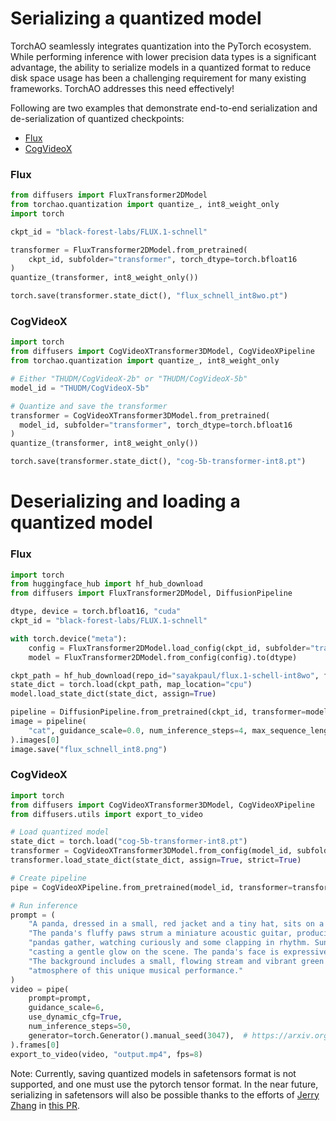 # Serializing a quantized model

TorchAO seamlessly integrates quantization into the PyTorch ecosystem. While performing inference with lower precision data types is a significant advantage, the ability to serialize models in a quantized format to reduce disk space usage has been a challenging requirement for many existing frameworks. TorchAO addresses this need effectively!

Following are two examples that demonstrate end-to-end serialization and de-serialization of quantized checkpoints:

- [Flux](https://gist.github.com/sayakpaul/e1f28e86d0756d587c0b898c73822c47)
- [CogVideoX](https://gist.github.com/a-r-r-o-w/4d9732d17412888c885480c6521a9897#file-quantized_serialize_and_unserialized-py)

### Flux

```python
from diffusers import FluxTransformer2DModel
from torchao.quantization import quantize_, int8_weight_only
import torch 

ckpt_id = "black-forest-labs/FLUX.1-schnell"

transformer = FluxTransformer2DModel.from_pretrained(
    ckpt_id, subfolder="transformer", torch_dtype=torch.bfloat16
)
quantize_(transformer, int8_weight_only())

torch.save(transformer.state_dict(), "flux_schnell_int8wo.pt")
```

### CogVideoX

```python
import torch
from diffusers import CogVideoXTransformer3DModel, CogVideoXPipeline
from torchao.quantization import quantize_, int8_weight_only

# Either "THUDM/CogVideoX-2b" or "THUDM/CogVideoX-5b"
model_id = "THUDM/CogVideoX-5b"

# Quantize and save the transformer
transformer = CogVideoXTransformer3DModel.from_pretrained(
  model_id, subfolder="transformer", torch_dtype=torch.bfloat16
)
quantize_(transformer, int8_weight_only())

torch.save(transformer.state_dict(), "cog-5b-transformer-int8.pt")
```

# Deserializing and loading a quantized model

### Flux

```python
import torch
from huggingface_hub import hf_hub_download
from diffusers import FluxTransformer2DModel, DiffusionPipeline

dtype, device = torch.bfloat16, "cuda"
ckpt_id = "black-forest-labs/FLUX.1-schnell"

with torch.device("meta"):
    config = FluxTransformer2DModel.load_config(ckpt_id, subfolder="transformer")
    model = FluxTransformer2DModel.from_config(config).to(dtype)

ckpt_path = hf_hub_download(repo_id="sayakpaul/flux.1-schell-int8wo", filename="flux_schnell_int8wo.pt")
state_dict = torch.load(ckpt_path, map_location="cpu")
model.load_state_dict(state_dict, assign=True)

pipeline = DiffusionPipeline.from_pretrained(ckpt_id, transformer=model, torch_dtype=dtype).to("cuda")
image = pipeline(
	"cat", guidance_scale=0.0, num_inference_steps=4, max_sequence_length=256
).images[0]
image.save("flux_schnell_int8.png")
```

### CogVideoX

```python
import torch
from diffusers import CogVideoXTransformer3DModel, CogVideoXPipeline
from diffusers.utils import export_to_video

# Load quantized model
state_dict = torch.load("cog-5b-transformer-int8.pt")
transformer = CogVideoXTransformer3DModel.from_config(model_id, subfolder="transformer", torch_dtype=torch.bfloat16)
transformer.load_state_dict(state_dict, assign=True, strict=True)

# Create pipeline
pipe = CogVideoXPipeline.from_pretrained(model_id, transformer=transformer, torch_dtype=torch.bfloat16).to("cuda")

# Run inference
prompt = (
    "A panda, dressed in a small, red jacket and a tiny hat, sits on a wooden stool in a serene bamboo forest. "
    "The panda's fluffy paws strum a miniature acoustic guitar, producing soft, melodic tunes. Nearby, a few other "
    "pandas gather, watching curiously and some clapping in rhythm. Sunlight filters through the tall bamboo, "
    "casting a gentle glow on the scene. The panda's face is expressive, showing concentration and joy as it plays. "
    "The background includes a small, flowing stream and vibrant green foliage, enhancing the peaceful and magical "
    "atmosphere of this unique musical performance."
)
video = pipe(
    prompt=prompt,
    guidance_scale=6,
    use_dynamic_cfg=True,
    num_inference_steps=50,
    generator=torch.Generator().manual_seed(3047),  # https://arxiv.org/abs/2109.08203
).frames[0]
export_to_video(video, "output.mp4", fps=8)
```

Note: Currently, saving quantized models in safetensors format is not supported, and one must use the pytorch tensor format. In the near future, serializing in safetensors will also be possible thanks to the efforts of [Jerry Zhang](https://github.com/jerryzh168) in [this PR](https://github.com/huggingface/safetensors/pull/516).
